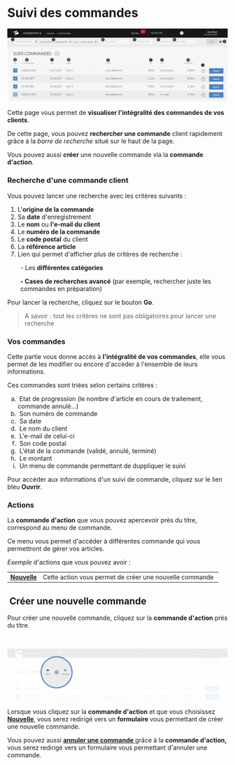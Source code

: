# Suivi des commandes


![index-screenshotfionajoupilancom20150812135808](images/index-screenshotfionajoupilancom20150812135808.png)


<p>Cette page&nbsp;vous permet de <strong>visualiser l'int&eacute;gralit&eacute; des commandes de vos clients</strong>.</p>
<p>De cette page, vous pouvez <strong>rechercher une commande</strong> client rapidement gr&acirc;ce &agrave; la <em>barre de recherche</em> situ&eacute; sur le haut de la page.</p>
<p>Vous pouvez aussi <strong>cr&eacute;er</strong> une nouvelle commande via la <strong>commande d'action</strong>.</p>
<h3>Recherche d'une commande client</h3>
<p>Vous pouvez lancer une recherche avec les crit&egrave;res suivants :</p>
<ol>
<li>L'<strong>origine de la commande</strong></li>
<li>Sa <strong>date</strong> d'enregistrement</li>
<li>Le <strong>nom</strong> ou <strong>l'e-mail du client</strong></li>
<li>Le <strong>num&eacute;ro de la commande</strong></li>
<li>Le <strong>code postal</strong> du client</li>
<li>La <strong>r&eacute;f&eacute;rence article</strong></li>
<li>Lien qui permet d'afficher plus de crit&egrave;res de recherche :</li>
</ol>
<p style="padding-left: 30px;">- Les <strong>diff&eacute;rentes cat&eacute;gories</strong></p>
<p style="padding-left: 30px;"><strong>- Cases de recherches avanc&eacute;</strong> (par exemple, rechercher juste les commandes en pr&eacute;paration)</p>
<p>Pour lancer la recherche, cliquez sur le bouton <strong>Go</strong>.</p>
<blockquote>
<p>A savoir : tout les crit&egrave;res ne sont pas obligatoires pour lancer une recherche</p>
</blockquote>


<h3>Vos commandes</h3>
<p>Cette partie vous donne acc&egrave;s &agrave; <strong>l'int&eacute;gralit&eacute; de vos commandes</strong>, elle vous permet de les modifier ou encore d'acc&egrave;der &agrave; l'ensemble de leurs informations.</p>
<p>Ces commandes sont tri&eacute;es selon certains crit&egrave;res :</p>
<ol type="a">
<li>&nbsp;Etat de&nbsp;progression (le nombre d'article en cours de traitement, commande annul&eacute;...) &nbsp;</li>
<li>&nbsp;Son num&eacute;ro de commande &nbsp;&nbsp;</li>
<li>&nbsp;Sa date &nbsp;</li>
<li>&nbsp;Le nom du client &nbsp;</li>
<li>&nbsp;L'e-mail de celui-ci</li>
<li>&nbsp;Son code postal</li>
<li>&nbsp;L'&eacute;tat de la commande (valid&eacute;, annul&eacute;, termin&eacute;)</li>
<li>&nbsp;Le montant</li>
<li>&nbsp;Un menu de commande permettant de duppliquer le suivi&nbsp;</li>
</ol>
<p>Pour acc&eacute;der aux informations d'un suivi de commande, cliquez sur le lien bleu <strong>Ouvrir</strong>.</p>
<h3>Actions</h3>
<p>La&nbsp;<strong>commande d'action</strong>&nbsp;que vous pouvez apercevoir pr&egrave;s du titre, correspond au menu de commande.</p>
<p>Ce menu vous permet d'acc&eacute;der &agrave; diff&eacute;rentes commande qui vous permettront de g&eacute;rer vos articles.</p>
<p><em>Exemple</em> d'actions que vous pouvez avoir :</p>
<table>
<tbody>
<tr>
<td><strong><a href="/fr-fr/office/gestion-commerciale/ventes/NewTodo.md">Nouvelle</a></strong></td>
<td>Cette action vous permet de cr&eacute;er une nouvelle&nbsp;commande&nbsp;</td>
</tr>
</tbody>
</table>
<h2>&nbsp;Cr&eacute;er une nouvelle commande</h2>
<p>Pour cr&eacute;er une nouvelle&nbsp;commande, cliquez sur la&nbsp;<strong>commande d'action</strong>&nbsp;pr&egrave;s du titre.</p>
<p>&nbsp;</p>


![index-screenshotciappsimplemente](images/index-screenshotciappsimplemente.png)


<p>Lorsque vous cliquez sur la&nbsp;<strong>commande d'action</strong>&nbsp;et que vous choisissez <a title="Nouvelle" href="/fr-fr/office/gestion-commerciale/ventes/NewTodo.md"><strong>Nouvelle</strong></a>, vous serez redirig&eacute; vers un <strong>formulaire</strong> vous permettant de cr&eacute;er une nouvelle commande.</p>
<p>Vous pouvez aussi <a title="annuler une commande" href="/fr-fr/office/gestion-commerciale/ventes/AnnulationCommande.md"><strong>annuler une commande</strong> </a>gr&acirc;ce &agrave; la <strong>commande d'action,</strong> vous serez redirig&eacute; vers un formulaire vous permettant d'annuler une commande.</p>
<p>&nbsp;</p>

